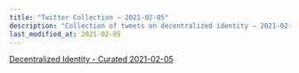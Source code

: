```yaml
---
title: "Twitter Collection – 2021-02-05"
description: "Collection of tweets on decentralized identity – 2021-02-05"
last_modified_at: 2021-02-05
---
```



<a class="twitter-timeline" href="https://twitter.com/DecentralizeID/timelines/1357889864826552321">Decentralized Identity - Curated 2021-02-05</a> <script async src="https://platform.twitter.com/widgets.js" charset="utf-8"></script>